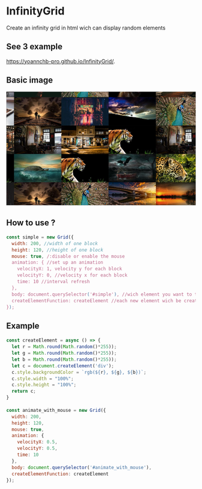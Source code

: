 # InfinityGrid
Create an infinity grid in html wich can display random elements
## See 3 example
https://yoannchb-pro.github.io/InfinityGrid/.
## Basic image
<img src='./img/basic.png' alt='Basic image'></img>
## How to use ?
```js
const simple = new Grid({
  width: 200, //width of one block
  height: 120, //height of one block
  mouse: true, /:disable or enable the mouse
  animation: { //set up an animation
    velocityX: 1, velocity y for each block
    velocityY: 0, //velocity x for each block
    time: 10 //interval refresh
  },
  body: document.querySelector('#simple'), //wich element you want to transform in infinity grid ?
  createElementFunction: createElement //each new element wich be create
});
```
## Example
```js
const createElement = async () => {
  let r = Math.round(Math.random()*255));
  let g = Math.round(Math.random()*255));
  let b = Math.round(Math.random()*255));
  let c = document.createElement('div');
  c.style.backgroundColor = `rgb(${r}, ${g}, ${b})`;
  c.style.width = "100%";
  c.style.height = "100%";
  return c;
}
                    
const animate_with_mouse = new Grid({
  width: 200,
  height: 120,
  mouse: true,
  animation: {
    velocityX: 0.5,
    velocityY: 0.5,
    time: 10
  },
  body: document.querySelector('#animate_with_mouse'),
  createElementFunction: createElement
});
```
